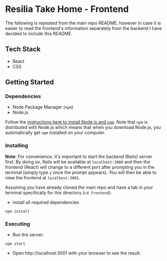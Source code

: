 # Resilia Take Home - Frontend

The following is repeated from the main repo README, however in case it is easier to read the frontend's information separately from the backend I have decided to include this README.

## Tech Stack

- React
- CSS

## Getting Started

### Dependencies

- Node Package Manager (`npm`)
- Node.js

Follow the [instructions here to install Node.js and `npm`](https://nodejs.org/en/). Note that `npm` is distributed with Node.js which means that when you download Node.js, you automatically get `npm` installed on your computer.

### Installing

**Note**: For convenience, it's important to start the backend (Rails) server first. By doing so, Rails will be available at `localhost:3000` and then the frontend (React) will change to a different port after prompting you in the terminal (simply type `y` once the prompt appears). You will then be able to view the frontend at `localhost:3001`.

Assuming you have already cloned the main repo and have a tab in your terminal specifically for this directory (`cd frontend`):

- install all required dependencies

```
npm install
```

### Executing

- Run the server:

```
npm start
```

- Open http://localhost:3001 with your browser to see the result.
